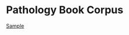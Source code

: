 # Pathology Book Corpus
 
[Sample](../sample/pathobook.txt)
 
<!-- MARKDOWN-AUTO-DOCS:START (CODE:src=../../../ekorpkit/resources/corpora/pathobook.yaml) --> 
<!-- MARKDOWN-AUTO-DOCS:END -->
